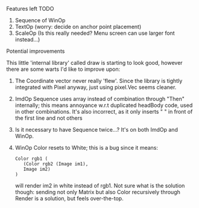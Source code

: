Features left TODO

1. Sequence of WinOp
2. TextOp (worry: decide on anchor point placement)
3. ScaleOp (Is this really needed? Menu screen can use larger font instead...)


Potential improvements

This little 'internal library' called draw is starting to look good, however there are some warts I'd like to improve upon:

1. The Coordinate vector never really 'flew'. Since the library is tightly integrated with Pixel anyway, just using pixel.Vec seems cleaner.

2. ImdOp Sequence uses array instead of combination through "Then" internally; this means annoyance w.r.t duplicated headBody code, used in other combinations. It's also incorrect, as it only inserts "  " in front of the first line and not others

3. Is it necessary to have Sequence twice...? It's on both
   ImdOp and WinOp.

4. WinOp Color resets to White; this is a bug since it
   means:
   
      ```
      Color rgb1 (
         (Color rgb2 (Image im1),
         Image im2)
      )
      ```
   
   will render im2 in white instead of rgb1.
   Not sure what is the solution though: sending not
   only Matrix but also Color recursively through
   Render is a solution, but feels over-the-top.


